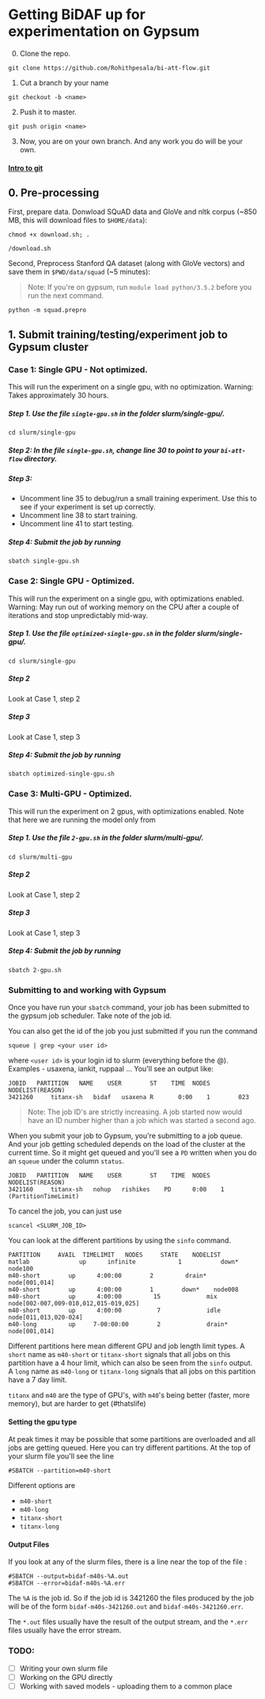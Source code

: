 # Getting BiDAF up for experimentation on Gypsum

0. Clone the repo.
```
git clone https://github.com/Rohithpesala/bi-att-flow.git
```
1. Cut a branch by your name
```
git checkout -b <name>
```
2. Push it to master.
```
git push origin <name>
```
3. Now, you are on your own branch. And any work you do will be your own.

#### [Intro to git](http://dont-be-afraid-to-commit.readthedocs.io/en/latest/git/commandlinegit.html)
## 0. Pre-processing
First, prepare data. Donwload SQuAD data and GloVe and nltk corpus
(~850 MB, this will download files to `$HOME/data`):
```
chmod +x download.sh; .
```
```
/download.sh
```

Second, Preprocess Stanford QA dataset (along with GloVe vectors) and save them in `$PWD/data/squad` (~5 minutes):
> Note: If you're on gypsum, run `module load python/3.5.2` before you run the next command.
```
python -m squad.prepro
```

## 1. Submit training/testing/experiment job to Gypsum cluster

### Case 1: Single GPU - Not optimized.
This will run the experiment on a single gpu, with no optimization. Warning: Takes approximately 30 hours.

##### Step 1. Use the file `single-gpu.sh` in the folder slurm/single-gpu/.
```
cd slurm/single-gpu
```
##### Step 2: In the file `single-gpu.sh`, change line 30 to point to your `bi-att-flow` directory.

##### Step 3:
 - Uncomment line 35 to debug/run a small training experiment. Use this to see if your experiment is set up correctly.
 - Uncomment line 38 to start training.
 - Uncomment line 41 to start testing.

##### Step 4: Submit the job by running
 ```
 sbatch single-gpu.sh
 ```

 ### Case 2: Single GPU - Optimized.
 This will run the experiment on a single gpu, with optimizations enabled. Warning: May run out of working memory on the CPU after a couple of iterations and stop unpredictably mid-way.

 ##### Step 1. Use the file `optimized-single-gpu.sh` in the folder slurm/single-gpu/.
```
cd slurm/single-gpu
```
##### Step 2
Look at Case 1, step 2

##### Step 3
Look at Case 1, step 3

##### Step 4: Submit the job by running
 ```
sbatch optimized-single-gpu.sh
```

### Case 3: Multi-GPU - Optimized.
This will run the experiment on 2 gpus, with optimizations enabled. Note that here we are running the model only from

##### Step 1. Use the file `2-gpu.sh` in the folder slurm/multi-gpu/.
```
cd slurm/multi-gpu
  ```
  ##### Step 2
  Look at Case 1, step 2

  ##### Step 3
  Look at Case 1, step 3

  ##### Step 4: Submit the job by running
   ```
   sbatch 2-gpu.sh
   ```

### Submitting to and working with Gypsum
Once you have run your `sbatch` command, your job has been submitted to the gypsum job scheduler.
Take note of the job id.

You can also get the id of the job you just submitted if you run the command
```
squeue | grep <your user id>
```
where `<user id>` is your login id to slurm (everything before the @). Examples - usaxena, iankit, ruppaal ...
You'll see an output like:
```
JOBID	PARTITION	NAME	USER 		ST	  TIME  NODES	NODELIST(REASON)
3421260 	titanx-sh	bidaf	usaxena	R		0:00	1		 023
```
 > Note: The job ID's are strictly increasing. A job started now would have an ID number higher than a job which was started a second ago.

 When you submit your job to Gypsum, you're submitting to a job queue. And your job getting scheduled depends on the load of the cluster at the current time. So it might get queued and you'll see a `PD` written when you do an `squeue` under the column `status`.

```
JOBID	PARTITION	NAME	USER 		ST	  TIME  NODES	NODELIST(REASON)
3421160 	titanx-sh	nohup	rishikes	PD		0:00	1		 (PartitionTimeLimit)
```

To cancel the job, you can just use
```
scancel <SLURM_JOB_ID>
```

You can look at the different partitions by using the `sinfo` command.

```
PARTITION     AVAIL  TIMELIMIT   NODES     STATE 	NODELIST
matlab          	up      infinite      		1  			down* 	node100
m40-short        up    	 4:00:00      	2 		  drain* 	  node[001,014]
m40-short        up    	 4:00:00      	1  		 down* 	  node008
m40-short        up      4:00:00     	 15    			mix 	    node[002-007,009-010,012,015-019,025]
m40-short        up      4:00:00      	  7   			idle 		node[011,013,020-024]
m40-long         up     7-00:00:00        2 			drain* 		node[001,014]
```

Different partitions here mean different GPU and job length limit types.
A `short` name as `m40-short` or `titanx-short` signals that all jobs on this partition have a 4 hour limit, which can also be seen from the `sinfo` output.
A `long` name as `m40-long` or `titanx-long` signals that all jobs on this partition have a 7 day limit.

`titanx` and `m40` are the type of GPU's, with `m40`'s being better (faster, more memory), but are harder to get (#thatslife)

#### Setting the gpu type
At peak times it may be possible that some partitions are overloaded and all jobs are getting queued. Here you can try different partitions. At the top of your slurm file you'll see the line

```
#SBATCH --partition=m40-short
```
Different options are
- `m40-short`
- `m40-long`
- `titanx-short`
- `titanx-long`


#### Output Files
If you look at any of the slurm files, there is a line near the top of the file :
```
#SBATCH --output=bidaf-m40s-%A.out
#SBATCH --error=bidaf-m40s-%A.err
```
The `%A` is the job id. So if the job id is 3421260 the files produced by the job will be of the form `bidaf-m40s-3421260.out` and `bidaf-m40s-3421260.err`.

The `*.out` files usually have the result of the output stream, and the `*.err` files usually have the error stream.

### TODO:
- [ ] Writing your own slurm file
- [ ] Working on the GPU directly
- [ ] Working with saved models - uploading them to a common place
